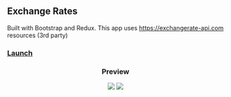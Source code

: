 ## Exchange Rates

<p align="center">

Built with Bootstrap and Redux.
This app uses https://exchangerate-api.com resources (3rd party)

</p>

### [Launch](https://devtsp.github.io/exchange-rates)

<h3 align="center">Preview</h3>
<p align="center">
<img src=".previews/1.jpg">
<img src=".previews/2.jpg">
</p>
